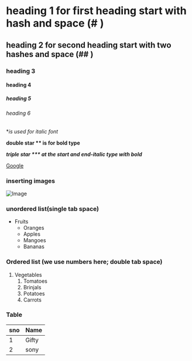 # heading 1 for first heading start with hash and space (# )
## heading 2 for second heading start with two hashes and space (## )
### heading 3
#### heading 4
##### heading 5
###### heading 6

**is used for italic font* 

**double star ** is for bold type**

***triple star *** at the start and end-italic type with bold*** 

[Google](https://www.google.com/)

### inserting images
![Image](https://cdn.pixabay.com/photo/2015/04/23/22/00/tree-736885__480.jpg)

### unordered list(single tab space)
* Fruits 
  * Oranges
  * Apples
  * Mangoes
  * Bananas
### Ordered list (we use numbers here; double tab space)
1. Vegetables
   1. Tomatoes
   2. Brinjals
   3. Potatoes
   4. Carrots

### Table 
sno|Name
----|----
1|Gifty
2|sony

